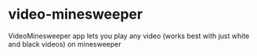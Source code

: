 # video-minesweeper
VideoMinesweeper app lets you play any video (works best with just white and black videos) on minesweeper
